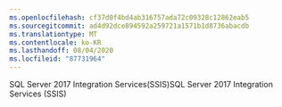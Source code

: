 ```yaml
---
ms.openlocfilehash: cf37d0f4bd4ab316757ada72c09328c12862eab5
ms.sourcegitcommit: ad4d92dce894592a259721a1571b1d8736abacdb
ms.translationtype: MT
ms.contentlocale: ko-KR
ms.lasthandoff: 08/04/2020
ms.locfileid: "87731964"
---
```

 <span data-ttu-id="83e0e-101">SQL Server 2017 Integration Services(SSIS)</span><span class="sxs-lookup"><span data-stu-id="83e0e-101">SQL Server 2017 Integration Services (SSIS)</span></span> 